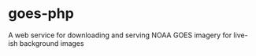 # goes-php

A web service for downloading and serving NOAA GOES imagery for live-ish background images